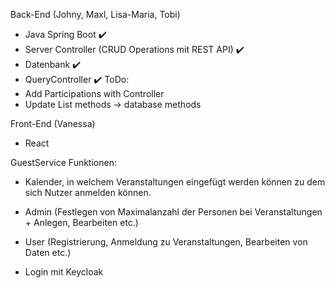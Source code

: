 Back-End (Johny, Maxl, Lisa-Maria, Tobi)
- Java Spring Boot ✔️
- Server Controller (CRUD Operations mit REST API) ✔️
- Datenbank ✔️
- QueryController ✔️
ToDo: 
- Add Participations with Controller
- Update List methods -> database methods

Front-End (Vanessa)
- React


GuestService Funktionen:
- Kalender, in welchem Veranstaltungen eingefügt werden können zu dem sich Nutzer anmelden können.

- Admin (Festlegen von Maximalanzahl der Personen bei Veranstaltungen + Anlegen, Bearbeiten etc.)
- User (Registrierung, Anmeldung zu Veranstaltungen, Bearbeiten von Daten etc.)
- Login mit Keycloak
